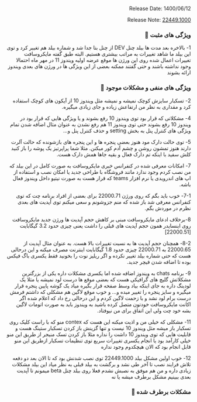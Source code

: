 <div dir="rtl">

Release Date: 1400/06/12

Release Note: [22449.1000](https://blogs.windows.com/windows-insider/2021/09/02/announcing-windows-11-insider-preview-build-22449/)

### ویژگی های مثبت 🌟
1- بالاخره بعد مدت ها بیلد چنل DEV از چنل بتا جدا شد و شماره بیلد هم تغییر کرد و توی این بیلد ما شاهد تغییرات به مراتب بیشتری هستیم. 
  البته طبق گفته مایکروسافت تغییرات اعمال شده روی این ورژن ها موقع عرضه اولیه ویندوز 11 در مهر ماه احتمالا وجود نداشته باشند و حتی گفتند ممکنه بعضی از این ویژگی ها در ورژن های بعدی ویندوز ارائه بشوند
  
### ویژگی های منفی و مشکلات موجود 🐛

2- تسکبار سایزش کوچک نمیشه و نمیشه مثل ویندوز 10 از آیکون های کوچک استفاده کرد و مقداری به نظر من ارتفاعش زیاده و جای زیادی میگیره.

4- مشکلاتی که قرار بود توی ویندوز 10 رفع بشوند و یا ویژگی هایی که قرار بود در ویندوز 10 رفع بشوند حتی توی ویندوز 11 هم رفع نشدن به عنوان مثال اضافه شدن تمام ویژگی های کنترل پنل به بخش setting و حذف کنترل پنل و...

5- توی حالت دارک مود هنوز بعضی پنجره ها و این پنجره های بازشونده که حالت آلرت دارند هنوز تمشون روشن و چشم آدم کور میکنن. مثلا شما پراپرتیز یک پوشه را باز کنید کلش سفید با اینکه تم دارک فعال و بقیه جاها همش دارک هست.

7- امکانات معرفی شده در کنفرانس خبری مایکروسافت به صورت کامل در این بیلد که من نصب کردم وجود ندارد مانند فروشگاه با طراحی جدید یا امکان نصب و استفاده از اپ های اندرویدی یا نرم افزار teams که قرار هست به صورت نیتیو داخل ویندوز فعال باشه.
  
  7-1- خوب باید بگم که روی ورژن 22000.71 برای بعضی از افراد برنامه چت که توی کنفرانس معرفی شد باز شده که منم جزوشونم و سعی میکنم توی آپدیت های بعدی نظرم در موردش بگم.
  
8-برخلاف ادعای مایکروسافت مبنی بر کاهش حجم آپدیت ها ورژن جدید مایکروسافت روی اینسایدر همون حجم آپدیت های قبلی را داشت یعنی چیزی حدود 3.2  گیگابایت [22000.51]

8-2- همچنان حجم آپدیت ها به نسبت تغییرات بالا هست. به عنوان مثال آپدیت از 22000.65 به 22000.71 چیزی حدود 1.8 گیگابایت اینترنت مصرف میکنه و این درحالی هست که حتی شماره بیلد تغییر نکرده و اگر ریلیز نوت را بخونید فقط یکسری باگ فیکس بوده تا اضافه شدن فیچر جدید.

  9- برنامه chats به ویندوز اضافه شده اما یکسری مشکلات داره  یکی از بزرگترین مشکلاتش گلیچ های گرافیکی هست که بعضی موقع ها درست لود نمیشه یا مثلا یک لودینگ داره به جای اینکه بیاد وسط صفحه قرار بگیره میاد یک گوشه پایین پنجره قرار میگیره و سایز پنجره را تغییر میده و... و خوب موقع لاگین هم مشکلی که داشتم فرمش درست برام لود نشد و با زحمت لاگین کردم و این درحالی رخ داد که اعلام شده اگر اکانت مایکروسافت خودتون متصل کرده باشید به ویندوز باید به صورت اتومات لاگین بشه خود چت ولی این اتفاق برای من نیوفتاد.


  
  11- مشکلی که خیلی من و اذیت میکنه این هست که contex منو که با راست کلیک روی تسکبار باز میشه مثل ویندوز 10 نیست و تنها گزینش باز کردن تسکبار ستینگ هست و قابلیت هایی که توی ویندوز 10 داشت را نداره مثلا باز کردن تسک منیجر از طریق این منو خیلی کارآمد بود یا انجام یکسری تغییرات سریع توی تنظیمات تسکبار ازطریق این منو قابل انجام بود که الان هیچکدوم وجود نداره
  
  12- خوب اولین مشکل بیلد 22449.1000 توی نصب شدنش بود که تا الان بعد دو دفعه تلاش فرایند نصب تا آخر طی نشد و برگشت به بیلد قبلی
به نظر میاد این بیلد مشکلات زیادی داره و من هم موفق به نصبش نشدم فعلا روی بیلد چنل beta میمونم تا آپدیت بعدی ببینیم مشکل برطرف میشه یا نه
  
  ### مشکلات برطرف شده 🔧

</div>
